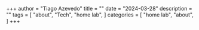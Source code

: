 +++
author = "Tiago Azevedo"
title = ""
date = "2024-03-28"
description = ""
tags = [
    "about",
    "Tech",
    "home lab",
]
categories = [
    "home lab",
    "about",
]
+++
